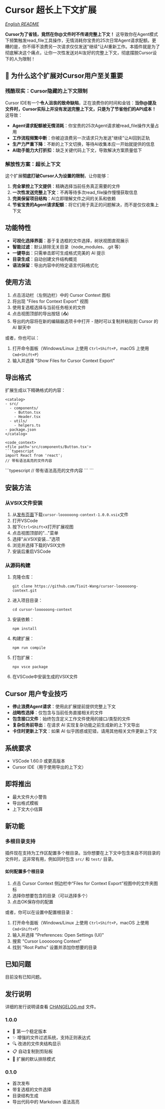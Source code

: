 # Cursor 超长上下文扩展

*[English README](./README.md)*

**Cursor为了省钱，竟然在你@文件时不传递完整上下文！** 这导致你在Agent模式下频繁触发read_file工具操作，无情消耗你宝贵的25次日常Agent请求配额。更糟的是，你不得不浪费另一次请求仅仅发送"继续"让AI重新工作。本插件就是为了彻底解决这个痛点，让你一次性发送对AI友好的完整上下文，彻底摆脱Cursor设下的人为限制！

## 🚨 为什么这个扩展对Cursor用户至关重要

### 残酷现实：Cursor隐藏的上下文限制

Cursor IDE有一个**令人沮丧的致命缺陷**，正在浪费你的时间和金钱：**当你@提及文件时，Cursor实际上并没有发送完整上下文，只是为了节省他们的API成本！** 这导致：

- **Agent请求配额被无情消耗**：你宝贵的25次Agent请求被read_file操作大量占用
- **工作流程频繁中断**：你被迫浪费另一次请求只为发送"继续"让AI回到正轨
- **生产力严重下降**：不断的上下文切换，等待AI收集本应一开始就提供的信息
- **AI助手能力大打折扣**：缺乏关键代码上下文，导致解决方案质量低下

### 解放性方案：超长上下文

这个扩展**彻底打破Cursor人为设置的限制**，让你能够：

1. **完全掌控上下文提供**：精确选择当前任务真正需要的文件
2. **一次性发送完整上下文**：不再等待多次read_file操作慢慢获取信息
3. **完美保留项目结构**：AI立即理解文件之间的关系和依赖
4. **节省宝贵的Agent请求配额**：将它们用于真正的问题解决，而不是仅仅收集上下文

## 功能特性

- **可视化选择界面**：基于复选框的文件选择，树状视图直观展示
- **智能过滤**：默认排除无关目录（node_modules、.git 等）
- **一键导出**：只需单击即可生成格式完美的 AI 提示
- **目录生成**：自动创建文件结构概览
- **语法保留**：导出内容中的特定语言代码格式化

## 使用方法

1. 点击活动栏（左侧边栏）中的 Cursor Context 图标
2. 将出现 "Files for Context Export" 视图
3. 使用复选框选择与当前任务相关的文件
4. 点击视图顶部的导出按钮 (📤)
5. 导出的内容将在新的编辑器选项卡中打开 - 随时可以复制并粘贴到 Cursor 的 AI 聊天中

或者，你也可以：
1. 打开命令面板（Windows/Linux 上使用 `Ctrl+Shift+P`，macOS 上使用 `Cmd+Shift+P`）
2. 输入并选择 "Show Files for Cursor Context Export"

## 导出格式

扩展生成以下精确格式的内容：

```
<catalog>
- src/
  - components/
    - Button.tsx
    - Header.tsx
  - utils/
    - helpers.ts
- package.json
</catalog>

<code_context>
<file path='src/components/Button.tsx'>
```typescript
import React from 'react';
// 带有语法高亮的文件内容
```
</file>

<file path='src/utils/helpers.ts'>
```typescript
// 带有语法高亮的文件内容
```
</file>
</code_context>
```

## 安装方法

### 从VSIX文件安装
1. 从[发布页面](https://github.com/Tioit-Wang/cursor-loooooong-context/releases)下载`cursor-loooooong-context-1.0.0.vsix`文件
2. 打开VSCode
3. 按下`Ctrl+Shift+X`打开扩展视图
4. 点击视图顶部的"..."菜单
5. 选择"从VSIX安装..."选项
6. 浏览并选择下载的VSIX文件
7. 安装后重启VSCode

### 从源码构建
1. 克隆仓库：
   ```
   git clone https://github.com/Tioit-Wang/cursor-loooooong-context.git
   ```
2. 进入项目目录：
   ```
   cd cursor-loooooong-context
   ```
3. 安装依赖：
   ```
   npm install
   ```
4. 构建扩展：
   ```
   npm run compile
   ```
5. 打包扩展：
   ```
   npx vsce package
   ```
6. 在VSCode中安装生成的VSIX文件

## Cursor 用户专业技巧

- **停止浪费Agent请求**：使用此扩展提前提供完整上下文
- **战略性选择**：仅包含与当前任务直接相关的文件
- **包含接口文件**：始终包含定义工作文件使用的接口/类型的文件
- **复杂任务前导出**：在请求 AI 实现复杂功能之前生成新的上下文导出
- **卡住时更新上下文**：如果 AI 似乎困惑或犯错，请用其他相关文件更新上下文

## 系统要求

- VSCode 1.60.0 或更高版本
- Cursor IDE（用于使用导出的上下文）

## 即将推出

- 最大文件大小警告
- 导出格式模板
- 上下文大小估算

## 新功能

### 多根目录支持

插件现在支持为工作区配置多个根目录。当你想要在上下文中包含来自不同目录的文件时，这非常有用，例如同时包含 `src/` 和 `test/` 目录。

#### 如何配置多个根目录

1. 点击 Cursor Context 侧边栏中“Files for Context Export”视图中的文件夹图标
2. 选择你想要包含的目录（可以选择多个）
3. 点击OK保存你的配置

或者，你可以在设置中配置根目录：

1. 打开命令面板（Windows/Linux 上使用 `Ctrl+Shift+P`，macOS 上使用 `Cmd+Shift+P`）
2. 输入并选择 "Preferences: Open Settings (UI)"
3. 搜索 "Cursor Loooooong Context"
4. 找到 "Root Paths" 设置并添加你想要的目录

## 已知问题

目前没有已知问题。

## 发行说明

详细的发行说明请查看 [CHANGELOG.md](./CHANGELOG.md) 文件。

### 1.0.0

- 🚀 第一个稳定版本
- ✨ 增强的文件过滤系统，支持正则表达式
- 🔍 改进的文件夹结构显示
- 📋 自动复制到剪贴板
- 🚫 扩展的默认排除模式

### 0.1.0

- 首次发布
- 带复选框的文件选择
- 目录结构生成
- 导出代码中的 Markdown 语法高亮